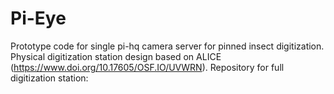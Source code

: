 # Pi-Eye
Prototype code for single pi-hq camera server for pinned insect digitization. Physical digitization station design based on ALICE (https://www.doi.org/10.17605/OSF.IO/UVWRN). Repository for full digitization station: 
